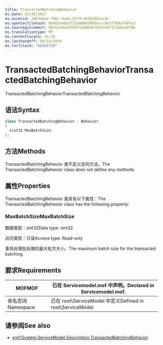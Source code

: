 ```yaml
---
title: TransactedBatchingBehavior
ms.date: 03/30/2017
ms.assetid: 2d03e6ae-f06c-4ada-b279-e01838b2ecdc
ms.openlocfilehash: 0b083e46b3f53a0080308deccc0e37768af40fe3
ms.sourcegitcommit: 9b552addadfb57fab0b9e7852ed4f1f1b8a42f8e
ms.translationtype: MT
ms.contentlocale: zh-CN
ms.lasthandoff: 04/23/2019
ms.locfileid: "61641718"
---
```

# <a name="transactedbatchingbehavior"></a><span data-ttu-id="bb982-102">TransactedBatchingBehavior</span><span class="sxs-lookup"><span data-stu-id="bb982-102">TransactedBatchingBehavior</span></span>
<span data-ttu-id="bb982-103">TransactedBatchingBehavior</span><span class="sxs-lookup"><span data-stu-id="bb982-103">TransactedBatchingBehavior</span></span>  
  
## <a name="syntax"></a><span data-ttu-id="bb982-104">语法</span><span class="sxs-lookup"><span data-stu-id="bb982-104">Syntax</span></span>  
  
```csharp
class TransactedBatchingBehavior : Behavior  
{  
  sint32 MaxBatchSize;  
};  
```  
  
## <a name="methods"></a><span data-ttu-id="bb982-105">方法</span><span class="sxs-lookup"><span data-stu-id="bb982-105">Methods</span></span>  
 <span data-ttu-id="bb982-106">TransactedBatchingBehavior 类不定义任何方法。</span><span class="sxs-lookup"><span data-stu-id="bb982-106">The TransactedBatchingBehavior class does not define any methods.</span></span>  
  
## <a name="properties"></a><span data-ttu-id="bb982-107">属性</span><span class="sxs-lookup"><span data-stu-id="bb982-107">Properties</span></span>  
 <span data-ttu-id="bb982-108">TransactedBatchingBehavior 类具有以下属性：</span><span class="sxs-lookup"><span data-stu-id="bb982-108">The TransactedBatchingBehavior class has the following property:</span></span>  
  
### <a name="maxbatchsize"></a><span data-ttu-id="bb982-109">MaxBatchSize</span><span class="sxs-lookup"><span data-stu-id="bb982-109">MaxBatchSize</span></span>  
 <span data-ttu-id="bb982-110">数据类型：sint32</span><span class="sxs-lookup"><span data-stu-id="bb982-110">Data type: sint32</span></span>  
  
 <span data-ttu-id="bb982-111">访问类型：只读</span><span class="sxs-lookup"><span data-stu-id="bb982-111">Access type: Read-only</span></span>  
  
 <span data-ttu-id="bb982-112">事务处理批处理的最大批次大小。</span><span class="sxs-lookup"><span data-stu-id="bb982-112">The maximum batch size for the transacted batching.</span></span>  
  
## <a name="requirements"></a><span data-ttu-id="bb982-113">要求</span><span class="sxs-lookup"><span data-stu-id="bb982-113">Requirements</span></span>  
  
|<span data-ttu-id="bb982-114">MOF</span><span class="sxs-lookup"><span data-stu-id="bb982-114">MOF</span></span>|<span data-ttu-id="bb982-115">已在 Servicemodel.mof 中声明。</span><span class="sxs-lookup"><span data-stu-id="bb982-115">Declared in Servicemodel.mof.</span></span>|  
|---------|-----------------------------------|  
|<span data-ttu-id="bb982-116">命名空间</span><span class="sxs-lookup"><span data-stu-id="bb982-116">Namespace</span></span>|<span data-ttu-id="bb982-117">已在 root\ServiceModel 中定义</span><span class="sxs-lookup"><span data-stu-id="bb982-117">Defined in root\ServiceModel</span></span>|  
  
## <a name="see-also"></a><span data-ttu-id="bb982-118">请参阅</span><span class="sxs-lookup"><span data-stu-id="bb982-118">See also</span></span>

- <xref:System.ServiceModel.Description.TransactedBatchingBehavior>
